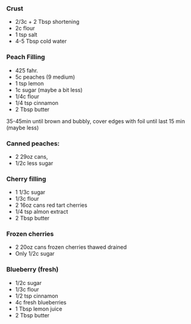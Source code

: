 ### Crust

* 2/3c + 2 Tbsp shortening
* 2c flour
* 1 tsp salt
* 4-5 Tbsp cold water

### Peach Filling

* 425 fahr.
* 5c peaches (9 medium)
* 1 tsp lemon
* 1c sugar (maybe a bit less)
* 1/4c flour
* 1/4 tsp cinnamon
* 2 Tbsp butter

35-45min until brown and bubbly, cover edges with foil until last 15 min
(maybe less)

### Canned peaches: 
* 2 29oz cans,
*  1/2c less sugar

### Cherry filling

* 1 1/3c sugar
* 1/3c flour
* 2 16oz cans red tart cherries
* 1/4 tsp almon extract
* 2 Tbsp butter

### Frozen cherries
* 2 20oz cans frozen cherries thawed drained
* Only 1/2c sugar

### Blueberry (fresh)
* 1/2c sugar
* 1/3c flour
* 1/2 tsp cinnamon
* 4c fresh blueberries
* 1 Tbsp lemon juice
* 2 Tbsp butter
